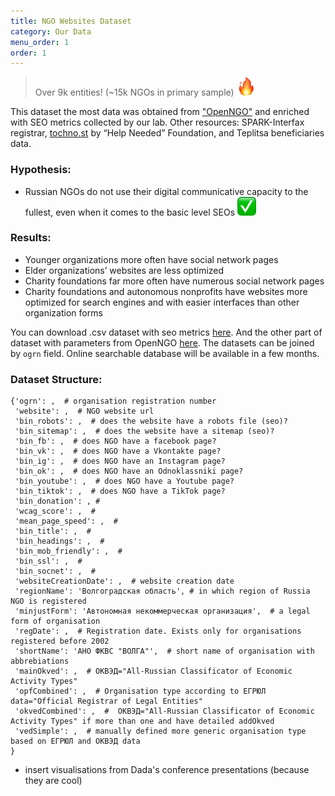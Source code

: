 ```yaml
---
title: NGO Websites Dataset
category: Our Data
menu_order: 1
order: 1
---
```


> Over 9k entities! (~15k NGOs in primary sample) <img src ="https://raw.githubusercontent.com/Teplitsa/CSRLab/main/docs/images/fire.png" width="30" height="30" alt="fire">

This dataset the most data was obtained from ["OpenNGO"](https://openngo.ru/) and enriched with SEO metrics collected by our lab. Other resources: SPARK-Interfax registrar, [tochno.st](https://tochno.st) by “Help Needed” Foundation, and Teplitsa beneficiaries data.

### Hypothesis:

* Russian NGOs do not use their digital communicative capacity to the fullest, even when it comes to the basic level SEOs <img src ="https://raw.githubusercontent.com/Teplitsa/CSRLab/main/docs/images/check.png" width="30" height="30" alt="check">

### Results:

* Younger organizations more often have social network 
pages
* Elder organizations’ websites are less optimized
* Charity foundations far more often have numerous social network pages
* Charity foundations and autonomous nonprofits have websites more optimized for search engines and with easier interfaces than other organization forms

You can download .csv dataset with seo metrics [here](https://github.com/Teplitsa/CSRLab/blob/main/data/2022_lab_index_report.csv). And the other part of dataset with parameters from OpenNGO [here](https://raw.githubusercontent.com/Teplitsa/CSRLab/main/data/2022_lab_selected_ngos_data.csv). The datasets can be joined by `ogrn` field. Online searchable database will be available in a few months.

### Dataset Structure:

```
{'ogrn': ,  # organisation registration number
 'website': ,  # NGO website url
 'bin_robots': ,  # does the website have a robots file (seo)? 
 'bin_sitemap': ,  # does the website have a sitemap (seo)?
 'bin_fb': ,  # does NGO have a facebook page?
 'bin_vk': ,  # does NGO have a Vkontakte page?
 'bin_ig': ,  # does NGO have an Instagram page?
 'bin_ok': ,  # does NGO have an Odnoklassniki page?
 'bin_youtube': ,  # does NGO have a Youtube page?
 'bin_tiktok': ,  # does NGO have a TikTok page?
 'bin_donation': , #
 'wcag_score': ,  #
 'mean_page_speed': ,  #
 'bin_title': ,  #
 'bin_headings': ,  #
 'bin_mob_friendly': ,  #
 'bin_ssl': ,  #
 'bin_socnet': ,  #
 'websiteCreationDate': ,  # website creation date
 'regionName': 'Волгоградская область', # in which region of Russia NGO is registered
 'minjustForm': 'Автономная некоммерческая организация',  # a legal form of organisation
 'regDate': ,  # Registration date. Exists only for organisations registered before 2002
 'shortName': 'АНО ФКВС "ВОЛГА"',  # short name of organisation with abbrebiations
 'mainOkved': ,  # ОКВЭД="All-Russian Classificator of Economic Activity Types"
 'opfCombined': ,  # Organisation type according to ЕГРЮЛ data="Official Registrar of Legal Entities"
 'okvedCombined': ,  #  ОКВЭД="All-Russian Classificator of Economic Activity Types" if more than one and have detailed addOkved
 'vedSimple': ,  # manually defined more generic organisation type based on ЕГРЮЛ and ОКВЭД data
}
```

* insert visualisations from Dada's conference presentations (because they are cool)
